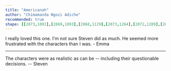 ```yaml
---
title: "Americanah"
author: "Chimamanda Ngozi Adiche"
recommended: true
shape: [[2873,1091],[2869,1093],[2868,1129],[2873,1264],[2872,1289],[2874,1321],[2873,1350],[2875,1377],[2875,1410],[2878,1459],[2882,1465],[2888,1467],[2922,1465],[2926,1459],[2926,1451],[2924,1444],[2924,1423],[2922,1416],[2920,1292],[2913,1105],[2911,1098],[2907,1094],[2894,1095],[2892,1093],[2880,1091]]
---
```

I really loved this one.  I'm not sure Steven did as much.  He seemed more frustrated with the characters than I was. - Emma

---

The characters were as realistic as can be -- including their questionable decisions.
-- Steven
